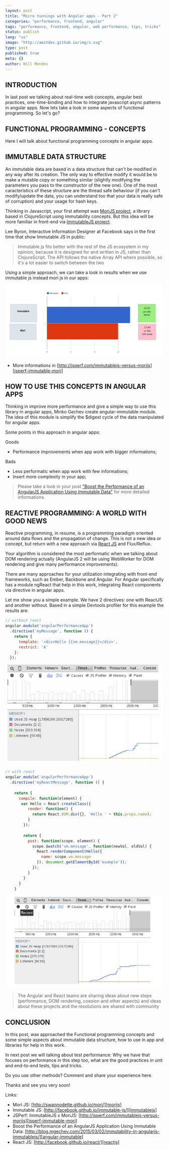 ```yaml
---
layout: post
title: "Micro tunnings with Angular apps - Part 2"
categories: "performance, frontend, angular"
tags: "performance, frontend, angular, web performance, tips, tricks"
status: publish
lang: "us"
image: "http://amitdev.github.io/img/s.svg"
type: post
published: true
meta: {}
author: Will Mendes
---
```


## INTRODUCTION

In last post we talking about real-time web concepts, angular best practices, one-time-binding and how to integrate javascript async patterns in angular apps. Now lets take a look in some aspects of functional programming. So let's go?


## FUNCTIONAL PROGRAMMING - CONCEPTS

Here I will talk about functional programming concepts in angular apps.

## IMMUTABLE DATA STRUCTURE

 An immutable data are based in a data structure that can't be modified in any way after its creation. The only way to effective modify it would be to make a mutable copy or something similar (slightly modifying the parameters you pass to the constructor of the new one). One of the most caracteristics of these structure are the thread safe behaviour (if you can't modify/update the data, you can understand too that your data is really safe of corruption) and your usage for hash keys.

 Thinking in Javascript, your first attempt was [MoriJS project][morijs], a library based in ClojureScript using immutability concepts. But this idea will be more familiar in front-end via [ImmutableJS project][immutablejs].

Lee Byron, Interactive Information Designer at Facebook says in the first time that show Immutable JS in public:

 > Immutable js fits better with the rest of the JS ecosystem in my opinion, because it is designed for and written in JS, rather than ClojureScript. The API follows the native Array API where possible, so it's  a lot easier to switch between the two

Using a simple approach, we can take a look in results when we use immutable js instead mori js in our apps:


![ImmutableJS versus MoriJS: Comparison](/assets/images/immutable-vs-mori.png "ImmutableJS versus MoriJS: Comparison")

* More informations in [http://jsperf.com/immutablejs-versus-morijs][jsperf-immutable-mori]


## HOW TO USE THIS CONCEPTS IN ANGULAR APPS

Thinking in improve more performance and give a simple way to use this library in angular apps, Minko Gechev create angular-immutable module. The idea of this module is simplify the $digest cycle of the data manipulated for angular apps.

Some points in this approach in angular apps:

Goods

- Performance improvements when app work with bigger informations;

Bads

- Less performatic when app work with few informations;
- Insert more complexity in your app;

> Please take a look in your post ["Boost the Performance of an AngularJS Application Using Immutable Data"][angular-immutable] for more detailed informations.



## REACTIVE PROGRAMMING: A WORLD WITH GOOD NEWS

Reactive programming, in resume, is a programming paradigm oriented around data flows and the propagation of change. This is not a new idea or concept, but return with a new approach via [React JS][reactjs] and Flux/Reflux.

Your algorithm is considered the most performatic when we talking about DOM rendering actually (AngularJS 2 will be using WebWorker for DOM rendering and give many performance improvements).

There are many approaches for your utilization integrating with front-end frameworks, such as Ember, Backbone and Angular. For Angular specifically has a module ngReact that help in this work, integrating React components via directive in angular apps.

Let me show you a simple example. We have 2 directives: one with ReactJS and another without. Based in a simple Devtools profiler for this example the results are:

```javascript
// without react
angular.module('angularPerformanceApp')
  .directive('myMessage', function () {
    return {
      template: '<div>Hello {{vm.message}}</div>',
      restrict: 'A'
    };
  });
```

![Using Angular directives](/assets/images/without-react.png "Using Angular directives")

```javascript
// with react
angular.module('angularPerformanceApp')
  .directive('myReactMessage', function () {

    return {
      compile: function(element) {
       var Hello = React.createClass({
          render: function() {
            return React.DOM.div({}, 'Hello ' + this.props.name);
          }
        });

        return {
          post: function(scope, element) {
            scope.$watch('vm.message', function(newVal, oldVal) {
              React.renderComponent(Hello({
                name: scope.vm.message
              }), document.getElementById('example'));
            });
          }
        }
      }
    }
```

![Using React JS](/assets/images/with-react.png "Using React JS")

> The Angular and React teams are sharing ideas about new steps (performance, DOM rendering, coesion and other aspects) and ideas about these projects and the resolutions are shared with community


## CONCLUSION

In this post, was approached the Functional programming concepts and some simple aspects about immutable data structure, how to use in app and libraries for help in this work.

In next post we will talking about test performance: Why we have that focuses on performance in this step too, what are the good practices in unit and end-to-end tests, tips and tricks.

Do you use other methods? Comment and share your experience here.

Thanks and see you very soon!

Links:

* Mori JS: [http://swannodette.github.io/mori/][morijs]
* Immutable JS: [http://facebook.github.io/immutable-js/][immutablejs]
* JSPerf: ImmutableJS x MoriJS: [http://jsperf.com/immutablejs-versus-morijs][jsperf-immutable-mori]
* Boost the Performance of an AngularJS Application Using Immutable Data: [http://blog.mgechev.com/2015/03/02/immutability-in-angularjs-immutablejs/][angular-immutable]
* React JS: [http://facebook.github.io/react/][reactjs]

[morijs]: http://swannodette.github.io/mori/
[immutablejs]: http://facebook.github.io/immutable-js/
[jsperf-immutable-mori]: http://jsperf.com/immutablejs-versus-morijs
[angular-immutable]: http://blog.mgechev.com/2015/03/02/immutability-in-angularjs-immutablejs/
[reactjs]: http://facebook.github.io/react/
